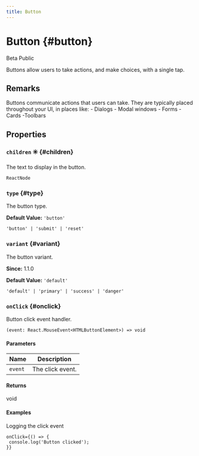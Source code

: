 ```yaml
---
title: Button
---
```



# Button  {#button}

<p><span class="badge badge--warning">Beta</span>&nbsp;<span class="badge badge--primary">Public</span>&nbsp;</p>


Buttons allow users to take actions, and make choices, with a single tap.


## Remarks

Buttons communicate actions that users can take. They are typically placed throughout your UI, in places like: - Dialogs - Modal windows - Forms - Cards -Toolbars


## Properties


### `children` ✳️  {#children}




The text to display in the button.

```tsx title="Type"
ReactNode
```



### `type`   {#type}




The button type.

**Default Value:** `'button'`

```tsx title="Type"
'button' | 'submit' | 'reset'
```



### `variant`   {#variant}




The button variant.

**Since:** 1.1.0

**Default Value:** `'default'`

```tsx title="Type"
'default' | 'primary' | 'success' | 'danger'
```



### `onClick`   {#onclick}




Button click event handler.

```tsx title="Type"
(event: React.MouseEvent<HTMLButtonElement>) => void
```


#### Parameters

| Name | Description |
| ---- | ----------- |
| `event` | The click event. |

#### Returns

void

#### Examples

Logging the click event

```tsx
onClick={() => {
 console.log('Button clicked');
}}
```



